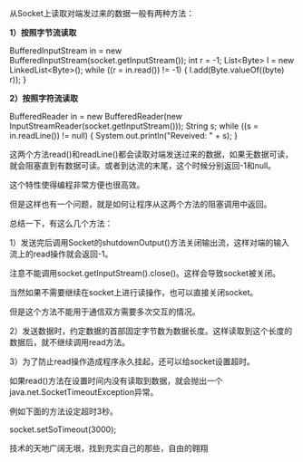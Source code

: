 从Socket上读取对端发过来的数据一般有两种方法：

**1）按照字节流读取**

BufferedInputStream in = new BufferedInputStream(socket.getInputStream()); int r
= -1; List\<Byte\> l = new LinkedList\<Byte\>(); while ((r = in.read()) != -1) {
l.add(Byte.valueOf((byte) r)); }

**2）按照字符流读取**

BufferedReader in = new BufferedReader(new
InputStreamReader(socket.getInputStream())); String s; while ((s =
in.readLine()) != null) { System.out.println("Reveived: " + s); }

这两个方法read()和readLine()都会读取对端发送过来的数据，如果无数据可读，就会阻塞直到有数据可读。或者到达流的末尾，这个时候分别返回-1和null。

这个特性使得编程非常方便也很高效。

但是这样也有一个问题，就是如何让程序从这两个方法的阻塞调用中返回。

总结一下，有这么几个方法：

1）发送完后调用Socket的shutdownOutput()方法关闭输出流，这样对端的输入流上的read操作就会返回-1。

注意不能调用socket.getInputStream().close()。这样会导致socket被关闭。

当然如果不需要继续在socket上进行读操作，也可以直接关闭socket。

但是这个方法不能用于通信双方需要多次交互的情况。

2）发送数据时，约定数据的首部固定字节数为数据长度。这样读取到这个长度的数据后，就不继续调用read方法。

3）为了防止read操作造成程序永久挂起，还可以给socket设置超时。

如果read()方法在设置时间内没有读取到数据，就会抛出一个java.net.SocketTimeoutException异常。

例如下面的方法设定超时3秒。

socket.setSoTimeout(3000);

技术的天地广阔无垠，找到充实自己的那些，自由的翱翔
